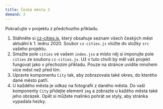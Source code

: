 ```yaml
---
title: Česká města 3
demand: 3
---
```


Pokračujte v projektu z předchozího příkladu.

1. Stáhněte si [cz-cities.js](https://www.github.com/Czechitas-podklady-WEB/cviceni-cz-cities-XXX), který obsahuje seznam všech českých měst aktuální k 1. lednu 2020. Soubor `cz-cities.js` vložte do složky `src` vašeho projektu.
1. Smažte pole `cities` ve vašem `index.jsx` a místo něj si imporujte pole `cities` ze souboru `cz-cities.js`. Už v tuto chvíli by měl váš projekt fungovat jako v přechozím příkladu. Pouze na stránce uvidíte mnohem více měst než před tím.
1. Upravte komponentu `City` tak, aby zobrazovala také okres, do kterého dané město patří.
1. U každého města je odkaz na fotografii z daného města. Do vaší komponenty `City` přidejte element `img` a zobrazte u kažého města také jeho obrázek. Opět si můžete malinko pohrát se styly, aby stránka vypadala hezky.

